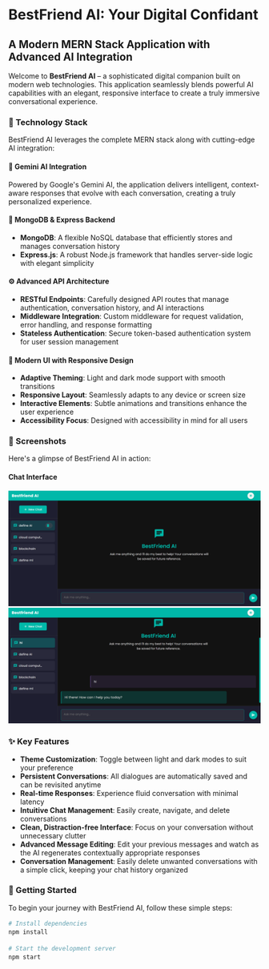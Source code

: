 # BestFriend AI: Your Digital Confidant

## A Modern MERN Stack Application with Advanced AI Integration

Welcome to **BestFriend AI** – a sophisticated digital companion built on modern web technologies. This application seamlessly blends powerful AI capabilities with an elegant, responsive interface to create a truly immersive conversational experience.

### 🚀 Technology Stack

BestFriend AI leverages the complete MERN stack along with cutting-edge AI integration:

#### 🧠 Gemini AI Integration
Powered by Google's Gemini AI, the application delivers intelligent, context-aware responses that evolve with each conversation, creating a truly personalized experience.

#### 🔄 MongoDB & Express Backend
- **MongoDB**: A flexible NoSQL database that efficiently stores and manages conversation history
- **Express.js**: A robust Node.js framework that handles server-side logic with elegant simplicity

#### ⚙️ Advanced API Architecture
- **RESTful Endpoints**: Carefully designed API routes that manage authentication, conversation history, and AI interactions
- **Middleware Integration**: Custom middleware for request validation, error handling, and response formatting
- **Stateless Authentication**: Secure token-based authentication system for user session management

#### 🎨 Modern UI with Responsive Design
- **Adaptive Theming**: Light and dark mode support with smooth transitions
- **Responsive Layout**: Seamlessly adapts to any device or screen size
- **Interactive Elements**: Subtle animations and transitions enhance the user experience
- **Accessibility Focus**: Designed with accessibility in mind for all users

### 📸 Screenshots

Here's a glimpse of BestFriend AI in action:

#### Chat Interface
![Dark Mode Chat Interface](./Screenshots/ok.png)
![Dark Mode Chat Interface](./Screenshots/vk.png)


### ✨ Key Features

- **Theme Customization**: Toggle between light and dark modes to suit your preference
- **Persistent Conversations**: All dialogues are automatically saved and can be revisited anytime
- **Real-time Responses**: Experience fluid conversation with minimal latency
- **Intuitive Chat Management**: Easily create, navigate, and delete conversations
- **Clean, Distraction-free Interface**: Focus on your conversation without unnecessary clutter
- **Advanced Message Editing**: Edit your previous messages and watch as the AI regenerates contextually appropriate responses
- **Conversation Management**: Easily delete unwanted conversations with a simple click, keeping your chat history organized

### 🔧 Getting Started

To begin your journey with BestFriend AI, follow these simple steps:

```bash
# Install dependencies
npm install

# Start the development server
npm start
```
